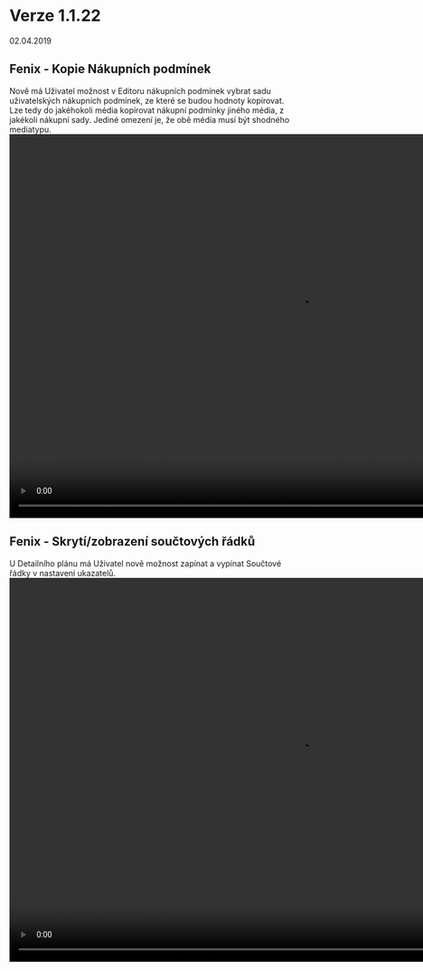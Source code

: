 ﻿# Verze 1.1.22
02.04.2019

## Fenix - Kopie Nákupních podmínek
Nově má Uživatel možnost v Editoru nákupních podmínek vybrat sadu uživatelských nákupních podmínek, ze které se budou hodnoty kopírovat. Lze tedy do jakéhokoli média kopírovat nákupní podmínky jiného média, z jakékoli nákupní sady. Jediné omezení je, že obě média musí být shodného mediatypu.
<video width="1024" height="680" src="https://kiwifenix.lerach.cz/data/kopie_NP.mp4" type="video/mp4" controls></video>

## Fenix - Skrytí/zobrazení součtových řádků
U Detailního plánu má Uživatel nově možnost zapínat a vypínat Součtové řádky v nastavení ukazatelů.
<video width="1024" height="680" src="https://kiwifenix.lerach.cz/data/ukazatele.mp4" type="video/mp4" controls></video>

